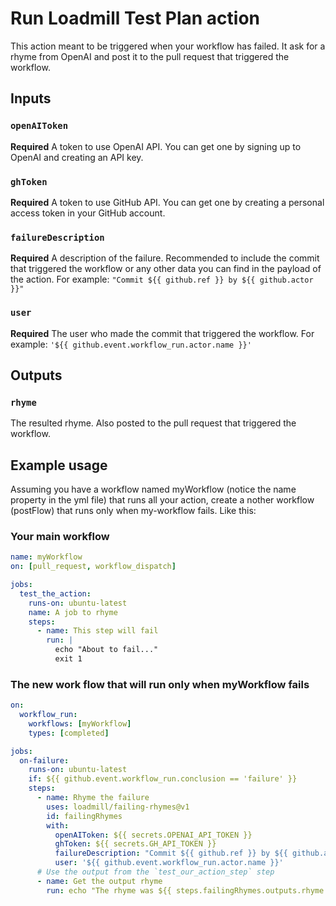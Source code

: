 # Run Loadmill Test Plan action

This action meant to be triggered when your workflow has failed. It ask for a rhyme from OpenAI and post it to the pull request that triggered the workflow.

## Inputs

### `openAIToken`

**Required** A token to use OpenAI API. You can get one by signing up to OpenAI and creating an API key.

### `ghToken`

**Required** A token to use GitHub API. You can get one by creating a personal access token in your GitHub account.

### `failureDescription`

**Required** A description of the failure. Recommended to include the commit that triggered the workflow or any other data you can find in the payload of the action.
For example: `"Commit ${{ github.ref }} by ${{ github.actor }}"`

### `user`

**Required** The user who made the commit that triggered the workflow. For example: `'${{ github.event.workflow_run.actor.name }}'`

## Outputs

### `rhyme`

The resulted rhyme. Also posted to the pull request that triggered the workflow.

## Example usage

Assuming you have a workflow named myWorkflow (notice the name property in the yml file) that runs all your action, create a nother workflow (postFlow) that runs only when my-workflow fails.
Like this:

### Your main workflow
```yaml
name: myWorkflow
on: [pull_request, workflow_dispatch]

jobs:
  test_the_action:
    runs-on: ubuntu-latest
    name: A job to rhyme
    steps:
      - name: This step will fail
        run: |
          echo "About to fail..."
          exit 1
```

### The new work flow that will run only when myWorkflow fails
```yaml
on:
  workflow_run:
    workflows: [myWorkflow]
    types: [completed]

jobs:
  on-failure:
    runs-on: ubuntu-latest
    if: ${{ github.event.workflow_run.conclusion == 'failure' }}
    steps:
      - name: Rhyme the failure
        uses: loadmill/failing-rhymes@v1
        id: failingRhymes
        with:
          openAIToken: ${{ secrets.OPENAI_API_TOKEN }}
          ghToken: ${{ secrets.GH_API_TOKEN }}
          failureDescription: "Commit ${{ github.ref }} by ${{ github.actor }}"
          user: '${{ github.event.workflow_run.actor.name }}'
      # Use the output from the `test_our_action_step` step
      - name: Get the output rhyme
        run: echo "The rhyme was ${{ steps.failingRhymes.outputs.rhyme }}"
```
